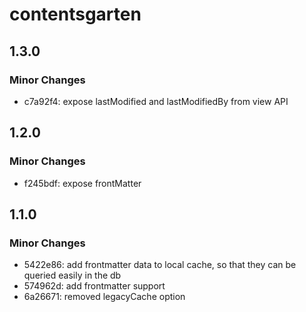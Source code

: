 # contentsgarten

## 1.3.0

### Minor Changes

- c7a92f4: expose lastModified and lastModifiedBy from view API

## 1.2.0

### Minor Changes

- f245bdf: expose frontMatter

## 1.1.0

### Minor Changes

- 5422e86: add frontmatter data to local cache, so that they can be queried easily in the db
- 574962d: add frontmatter support
- 6a26671: removed legacyCache option
